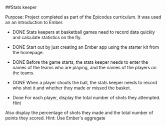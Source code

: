 ##Stats keeper

Purpose:
Project completed as part of the Epicodus curriculum. It was used an an introduction to Ember. 

* DONE Stats keepers at basketball games need to record data quickly and calculate statistics on the fly. 

* DONE Start out by just creating an Ember app using the starter kit from the homepage.

* DONE Before the game starts, the stats keeper needs to enter the names of the teams who are playing, and the names of the players on the teams. 


* DONE When a player shoots the ball, the stats keeper needs to record who shot it and whether they made or missed the basket. 

* Done For each player, display the total number of shots they attempted. Hint

Also display the percentage of shots they made and the total number of points they scored. Hint: Use Ember's aggregate
